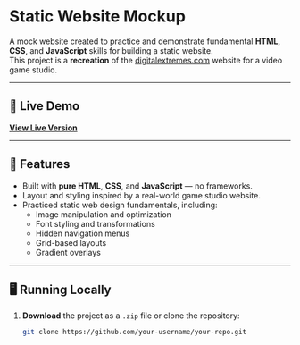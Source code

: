 # Static Website Mockup

A mock website created to practice and demonstrate fundamental **HTML**, **CSS**, and **JavaScript** skills for building a static website.  
This project is a **recreation** of the [digitalextremes.com](https://www.digitalextremes.com) website for a video game studio.

---

## 🔗 Live Demo

[**View Live Version**](http://www.linktowebsite.ca/static-web-site)

---

## 📂 Features

- Built with **pure HTML**, **CSS**, and **JavaScript** — no frameworks.
- Layout and styling inspired by a real-world game studio website.
- Practiced static web design fundamentals, including:
  - Image manipulation and optimization
  - Font styling and transformations
  - Hidden navigation menus
  - Grid-based layouts
  - Gradient overlays

---

## 🖥 Running Locally

1. **Download** the project as a `.zip` file or clone the repository:
   ```bash
   git clone https://github.com/your-username/your-repo.git
   ```